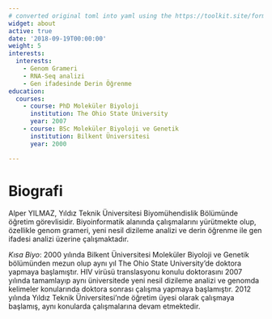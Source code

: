 ```yaml
---
# converted original toml into yaml using the https://toolkit.site/format.html
widget: about
active: true
date: '2018-09-19T00:00:00'
weight: 5
interests:
  interests:
    - Genom Grameri
    - RNA-Seq analizi
    - Gen ifadesinde Derin Öğrenme
education:
  courses:
    - course: PhD Moleküler Biyoloji
      institution: The Ohio State University
      year: 2007
    - course: BSc Moleküler Biyoloji ve Genetik
      institution: Bilkent Üniversitesi
      year: 2000

---
```

# Biografi

Alper YILMAZ, Yıldız Teknik Üniversitesi Biyomühendislik Bölümünde öğretim görevlisidir. Biyoinformatik alanında çalışmalarını yürütmekte olup, özellikle genom grameri, yeni nesil dizileme analizi ve derin öğrenme ile gen ifadesi analizi üzerine çalışmaktadır.

*Kısa Biyo*: 2000 yılında Bilkent Üniversitesi Moleküler Biyoloji ve Genetik bölümünden mezun olup aynı yıl The Ohio State University’de doktora yapmaya başlamıştır. HIV virüsü translasyonu konulu doktorasını 2007 yılında tamamlayıp aynı üniversitede yeni nesil dizileme analizi ve genomda kelimeler konularında doktora sonrası çalışma yapmaya başlamıştır. 2012 yılında Yıldız Teknik Üniversitesi’nde öğretim üyesi olarak çalışmaya başlamış, aynı konularda çalışmalarına devam etmektedir.
